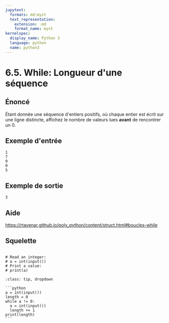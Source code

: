 ```yaml
---
jupytext:
  formats: md:myst
  text_representation:
    extension: .md
    format_name: myst
kernelspec:
  display_name: Python 3
  language: python
  name: python3
---
```


# 6.5. While: Longueur d'une séquence

## **Énoncé**

Étant donnée une séquence d'entiers positifs, où chaque entier est écrit sur une ligne distincte, affichez le nombre de valeurs lues **avant** de rencontrer un 0.

## **Exemple d'entrée**

```
1
7
9
0
5
```

## **Exemple de sortie**

```
3
```

## Aide

https://rtavenar.github.io/poly_python/content/struct.html#boucles-while

## Squelette

```{code-cell} ipython3

# Read an integer:
# a = int(input())
# Print a value:
# print(a)

```

````{admonition} Cliquez ici pour voir la solution
:class: tip, dropdown

```python
a = int(input())
length = 0
while a != 0:
  a = int(input())
  length += 1
print(length)
```
````
